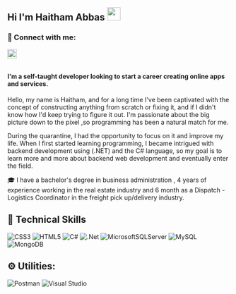 ## Hi I'm Haitham Abbas <img src="https://raw.githubusercontent.com/MartinHeinz/MartinHeinz/master/wave.gif" width="30px">


### 🤝 Connect with me:
<a href="https://www.linkedin.com/in/haitham-abass/"><img align="left" src="https://raw.githubusercontent.com/yushi1007/yushi1007/main/images/linkedin.svg" alt="Yu Shi | LinkedIn" width="21px"/></a>
  
</br>
</br>

#### **I'm a self-taught developer looking to start a career creating online apps and services.**


Hello, my name is Haitham, and for a long time I've been captivated with the concept of constructing anything from scratch or fixing it, and if I didn't know how I'd keep trying to figure it out. I'm passionate about the big picture down to the pixel ,so programming has been a  natural match for me.

During the quarantine, I had the opportunity to focus on it and improve my life. When I first started learning programming, I became intrigued with backend development using (.NET) and the C# language, so my goal is to learn more and more about backend web development and eventually enter the field.

:mortar_board:	I have a bachelor's degree in business administration , 4 years of experience working in the real estate industry and 
6 month as a Dispatch - Logistics Coordinator in the freight pick up/delivery industry. 
</br>

## 💼 Technical Skills
![CSS3](https://img.shields.io/badge/css3-%231572B6.svg?style=for-the-badge&logo=css3&logoColor=white)
![HTML5](https://img.shields.io/badge/html5-%23E34F26.svg?style=for-the-badge&logo=html5&logoColor=white)
![C#](https://img.shields.io/badge/c%23-%23239120.svg?style=for-the-badge&logo=c-sharp&logoColor=white)
![.Net](https://img.shields.io/badge/.NET-5C2D91?style=for-the-badge&logo=.net&logoColor=white)
![MicrosoftSQLServer](https://img.shields.io/badge/Microsoft%20SQL%20Sever-CC2927?style=for-the-badge&logo=microsoft%20sql%20server&logoColor=white)
![MySQL](https://img.shields.io/badge/mysql-%2300f.svg?style=for-the-badge&logo=mysql&logoColor=white)
![MongoDB](https://img.shields.io/badge/MongoDB-%234ea94b.svg?style=for-the-badge&logo=mongodb&logoColor=white)

## :gear:	 Utilities:
![Postman](https://img.shields.io/badge/Postman-FF6C37?style=for-the-badge&logo=postman&logoColor=white)
![Visual Studio](https://img.shields.io/badge/Visual%20Studio-5C2D91.svg?style=for-the-badge&logo=visual-studio&logoColor=white)




